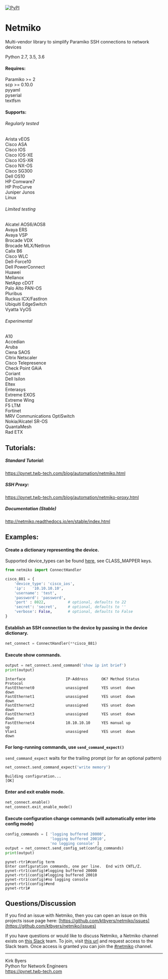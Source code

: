 [![PyPI](https://img.shields.io/pypi/v/netmiko.svg)](https://pypi.python.org/pypi/netmiko)
  
  
Netmiko
=======

Multi-vendor library to simplify Paramiko SSH connections to network devices

Python 2.7, 3.5, 3.6  

#### Requires:

Paramiko >= 2  
scp >= 0.10.0  
pyyaml  
pyserial  
textfsm  

#### Supports:

###### Regularly tested

Arista vEOS  
Cisco ASA  
Cisco IOS  
Cisco IOS-XE  
Cisco IOS-XR  
Cisco NX-OS  
Cisco SG300  
Dell OS10  
HP Comware7  
HP ProCurve  
Juniper Junos  
Linux  
  
###### Limited testing

Alcatel AOS6/AOS8  
Avaya ERS  
Avaya VSP  
Brocade VDX  
Brocade MLX/NetIron  
Calix B6  
Cisco WLC  
Dell-Force10  
Dell PowerConnect  
Huawei  
Mellanox  
NetApp cDOT  
Palo Alto PAN-OS  
Pluribus  
Ruckus ICX/FastIron  
Ubiquiti EdgeSwitch  
Vyatta VyOS  

###### Experimental

A10  
Accedian  
Aruba  
Ciena SAOS  
Citrix Netscaler  
Cisco Telepresence  
Check Point GAiA  
Coriant  
Dell Isilon  
Eltex  
Enterasys  
Extreme EXOS  
Extreme Wing  
F5 LTM  
Fortinet  
MRV Communications OptiSwitch  
Nokia/Alcatel SR-OS  
QuantaMesh  
Rad ETX

## Tutorials:

##### Standard Tutorial:

https://pynet.twb-tech.com/blog/automation/netmiko.html

##### SSH Proxy:

https://pynet.twb-tech.com/blog/automation/netmiko-proxy.html

##### Documentation (Stable)

http://netmiko.readthedocs.io/en/stable/index.html

## Examples:

#### Create a dictionary representing the device.

Supported device_types can be found [here](https://github.com/ktbyers/netmiko/blob/master/netmiko/ssh_dispatcher.py), see CLASS_MAPPER keys.
```py
from netmiko import ConnectHandler

cisco_881 = {
    'device_type': 'cisco_ios',
    'ip':   '10.10.10.10',
    'username': 'test',
    'password': 'password',
    'port' : 8022,          # optional, defaults to 22
    'secret': 'secret',     # optional, defaults to ''
    'verbose': False,       # optional, defaults to False
}

```

#### Establish an SSH connection to the device by passing in the device dictionary.

```py
net_connect = ConnectHandler(**cisco_881)
```

#### Execute show commands.

```py
output = net_connect.send_command('show ip int brief')
print(output)
```
```
Interface                  IP-Address      OK? Method Status                Protocol
FastEthernet0              unassigned      YES unset  down                  down    
FastEthernet1              unassigned      YES unset  down                  down    
FastEthernet2              unassigned      YES unset  down                  down    
FastEthernet3              unassigned      YES unset  down                  down    
FastEthernet4              10.10.10.10     YES manual up                    up      
Vlan1                      unassigned      YES unset  down                  down    
```

#### For long-running commands, use `send_command_expect()`

`send_command_expect` waits for the trailing prompt (or for an optional pattern)
```py
net_connect.send_command_expect('write memory')
```

```
Building configuration...
[OK]
```

#### Enter and exit enable mode.

```py
net_connect.enable()
net_connect.exit_enable_mode()
```

#### Execute configuration change commands (will automatically enter into config mode)

```py
config_commands = [ 'logging buffered 20000',
                    'logging buffered 20010',
                    'no logging console' ]
output = net_connect.send_config_set(config_commands)
print(output)
```
```
pynet-rtr1#config term
Enter configuration commands, one per line.  End with CNTL/Z.
pynet-rtr1(config)#logging buffered 20000
pynet-rtr1(config)#logging buffered 20010
pynet-rtr1(config)#no logging console
pynet-rtr1(config)#end
pynet-rtr1#
```

## Questions/Discussion

If you find an issue with Netmiko, then you can open an issue on this projects issue page here: [https://github.com/ktbyers/netmiko/issues](https://github.com/ktbyers/netmiko/issues)

If you have questions or would like to discuss Netmiko, a Netmiko channel exists on [this Slack](https://networktocode.slack.com) team.  To join, visit [this url](http://slack.networktocode.com/) and request access to the Slack team. Once access is granted you can join the [#netmiko](https://networktocode.slack.com/messages/netmiko/) channel.




---    
Kirk Byers  
Python for Network Engineers  
https://pynet.twb-tech.com  
